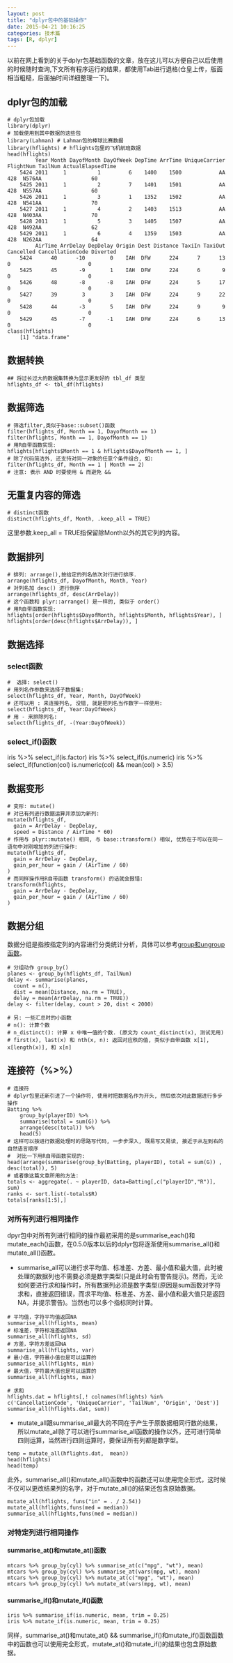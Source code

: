 ```yaml
---
layout: post
title: "dplyr包中的基础操作"
date: 2015-04-21 10:16:25
categories: 技术篇
tags: [R, dplyr]
---
```

以前在网上看到的关于dplyr包基础函数的文章，放在这儿可以方便自己以后使用的时候随时查询,下文所有程序运行的结果，都使用Tab进行退格(仓皇上传，版面相当粗糙，后面抽时间详细整理一下)。

## dplyr包的加载

```
# dplyr包加载
library(dplyr)
# 加载使用到其中数据的这些包
library(Lahman) # Lahman包的棒球比赛数据
library(hflights) # hflights包里的飞机航班数据
head(hflights)
		 Year Month DayofMonth DayOfWeek DepTime ArrTime UniqueCarrier FlightNum TailNum ActualElapsedTime
	5424 2011     1          1         6    1400    1500            AA       428  N576AA                60
	5425 2011     1          2         7    1401    1501            AA       428  N557AA                60
	5426 2011     1          3         1    1352    1502            AA       428  N541AA                70
	5427 2011     1          4         2    1403    1513            AA       428  N403AA                70
	5428 2011     1          5         3    1405    1507            AA       428  N492AA                62
	5429 2011     1          6         4    1359    1503            AA       428  N262AA                64
		 AirTime ArrDelay DepDelay Origin Dest Distance TaxiIn TaxiOut Cancelled CancellationCode Diverted
	5424      40      -10        0    IAH  DFW      224      7      13         0                         0
	5425      45       -9        1    IAH  DFW      224      6       9         0                         0
	5426      48       -8       -8    IAH  DFW      224      5      17         0                         0
	5427      39        3        3    IAH  DFW      224      9      22         0                         0
	5428      44       -3        5    IAH  DFW      224      9       9         0                         0
	5429      45       -7       -1    IAH  DFW      224      6      13         0                         0
class(hflights)
	[1] "data.frame"
```
<!--more-->

## 数据转换

```
## 将过长过大的数据集转换为显示更友好的 tbl_df 类型
hflights_df <- tbl_df(hflights)
```

## 数据筛选

```
# 筛选filter,类似于base::subset()函数
filter(hflights_df, Month == 1, DayofMonth == 1)
filter(hflights, Month == 1, DayofMonth == 1)
# 用R自带函数实现:
hflights[hflights$Month == 1 & hflights$DayofMonth == 1, ]
# 除了代码简洁外, 还支持对同一对象的任意个条件组合, 如:
filter(hflights_df, Month == 1 | Month == 2)
# 注意: 表示 AND 时要使用 & 而避免 &&
```

## 无重复内容的筛选

```
# distinct函数
distinct(hflights_df, Month, .keep_all = TRUE)
```
这里参数.keep_all = TRUE指保留除Month以外的其它列的内容。

## 数据排列

```
# 排列: arrange(),按给定的列名依次对行进行排序.
arrange(hflights_df, DayofMonth, Month, Year)
# 对列名加 desc() 进行倒序
arrange(hflights_df, desc(ArrDelay))
# 这个函数和 plyr::arrange() 是一样的, 类似于 order()
# 用R自带函数实现:
hflights[order(hflights$DayofMonth, hflights$Month, hflights$Year), ]
hflights[order(desc(hflights$ArrDelay)), ]
```

## 数据选择

### select函数
```
#  选择: select()
# 用列名作参数来选择子数据集:
select(hflights_df, Year, Month, DayOfWeek)
# 还可以用 : 来连接列名, 没错, 就是把列名当作数字一样使用:
select(hflights_df, Year:DayOfWeek)
# 用 - 来排除列名:
select(hflights_df, -(Year:DayOfWeek))
```
### select_if()函数
iris %>% select_if(is.factor)
iris %>% select_if(is.numeric)
iris %>% select_if(function(col) is.numeric(col) && mean(col) > 3.5)

## 数据变形

```
# 变形: mutate()
# 对已有列进行数据运算并添加为新列:
mutate(hflights_df, 
  gain = ArrDelay - DepDelay, 
  speed = Distance / AirTime * 60)
# 作用与 plyr::mutate() 相同, 与 base::transform() 相似, 优势在于可以在同一语句中对刚增加的列进行操作:
mutate(hflights_df, 
  gain = ArrDelay - DepDelay, 
  gain_per_hour = gain / (AirTime / 60)
)
# 而同样操作用R自带函数 transform() 的话就会报错:
transform(hflights, 
  gain = ArrDelay - DepDelay, 
  gain_per_hour = gain / (AirTime / 60)
)
```

## 数据分组
数据分组是指按指定列的内容进行分类统计分析，具体可以参考[group和ungroup函数](http://xukuang.github.io/blog/2014/12/group-by-and-ungroup-function-in-R/)。

```
# 分组动作 group_by()
planes <- group_by(hflights_df, TailNum)
delay <- summarise(planes, 
  count = n(), 
  dist = mean(Distance, na.rm = TRUE), 
  delay = mean(ArrDelay, na.rm = TRUE))
delay <- filter(delay, count > 20, dist < 2000)

# 另: 一些汇总时的小函数
# n(): 计算个数
# n_distinct(): 计算 x 中唯一值的个数. (原文为 count_distinct(x), 测试无用)
# first(x), last(x) 和 nth(x, n): 返回对应秩的值, 类似于自带函数 x[1], x[length(x)], 和 x[n]
```

## 连接符（%>%）

```
# 连接符 
# dplyr包里还新引进了一个操作符, 使用时把数据名作为开头, 然后依次对此数据进行多步操作
Batting %>%
    group_by(playerID) %>%
    summarise(total = sum(G)) %>%
    arrange(desc(total)) %>%
    head(5)
# 这样可以按进行数据处理时的思路写代码, 一步步深入, 既易写又易读, 接近于从左到右的自然语言顺序
#  对比一下用R自带函数实现的:
head(arrange(summarise(group_by(Batting, playerID), total = sum(G)) , desc(total)), 5)
# 或者像这篇文章所用的方法:
totals <- aggregate(. ~ playerID, data=Batting[,c("playerID","R")], sum)
ranks <- sort.list(-totals$R)
totals[ranks[1:5],]
```

### 对所有列进行相同操作
dpyr包中对所有列进行相同的操作最初采用的是summarise_each()和mutate_each()函数，在0.5.0版本以后的dplyr包将逐渐使用summarise_all()和mutate_all()函数。
* summarise_all可以进行求平均值、标准差、方差、最小值和最大值，此时被处理的数据列也不需要必须是数字类型(只是此时会有警告提示)。然而，无论如何要进行求和操作时，所有数据列必须是数字类型(原因是sum函数对字符求和，直接返回错误，而求平均值、标准差、方差、最小值和最大值只是返回NA，并提示警告)。当然也可以多个指标同时计算。

```
# 平均值，字符平均值返回NA
summarise_all(hflights, mean)
# 标准差，字符标准差返回NA
summarise_all(hflights, sd)
# 方差，字符方差返回NA
summarise_all(hflights, var)
# 最小值，字符最小值也是可以运算的
summarise_all(hflights, min)
# 最大值，字符最大值也是可以运算的
summarise_all(hflights, max)

# 求和
hflights.dat = hflights[,! colnames(hflights) %in% c('CancellationCode', 'UniqueCarrier', 'TailNum', 'Origin', 'Dest')]
summarise_all(hflights.dat, sum))

```

* mutate_all跟summarise_all最大的不同在于产生于原数据相同行数的结果，所以mutate_all除了可以进行summarise_all函数的操作以外，还可进行简单四则运算，当然进行四则运算时，要保证所有列都是数字型。	

```
temp = mutate_all(hflights.dat,  mean))
head(hflights)
head(temp)
```

此外，summarise_all()和mutate_all()函数中的函数还可以使用完全形式，这时候不仅可以更改结果列的名字，对于mutate_all()的结果还包含原始数据。
```
mutate_all(hflights, funs("in" = . / 2.54))
mutate_all(hflights,funs(med = median))
summarise_all(hflights,funs(med = median))
```
### 对特定列进行相同操作

#### summarise_at()和mutate_at()函数

```
mtcars %>% group_by(cyl) %>% summarise_at(c("mpg", "wt"), mean)
mtcars %>% group_by(cyl) %>% summarise_at(vars(mpg, wt), mean)
mtcars %>% group_by(cyl) %>% mutate_at(c("mpg", "wt"), mean)
mtcars %>% group_by(cyl) %>% mutate_at(vars(mpg, wt), mean)
```

#### summarise_if()和mutate_if()函数

```
iris %>% summarise_if(is.numeric, mean, trim = 0.25)
iris %>% mutate_if(is.numeric, mean, trim = 0.25)
```
同样，summarise_at()和mutate_at() && summarise_if()和mutate_if()函数函数中的函数也可以使用完全形式，mutate_at()和mutate_if()的结果也包含原始数据。